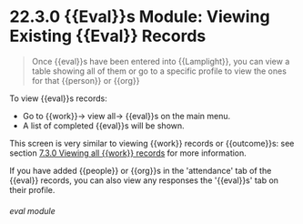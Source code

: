 # 22.3.0 {{Eval}}s Module: Viewing Existing {{Eval}} Records

> Once {{eval}}s have been entered into {{Lamplight}}, you can view a table showing all of them or go to a specific profile to view the ones for that {{person}} or {{org}}



To view {{eval}}s records:
- Go to {{work}}-> view all-> {{eval}}s on the main menu. 
- A list of completed {{eval}}s will be shown. 

This screen is very similar to viewing {{work}} records or {{outcome}}s: see section [7.3.0  Viewing all {{work}} records](/help/index/p/7.3.0) for more information.

If you have added {{people}} or {{org}}s in the 'attendance' tab of the {{eval}} records, you can also view any responses the '{{eval}}s' tab on their profile. 


###### eval module

